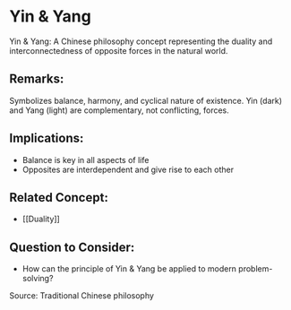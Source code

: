 # Yin & Yang

Yin & Yang: A Chinese philosophy concept representing the duality and interconnectedness of opposite forces in the natural world.

## Remarks:
Symbolizes balance, harmony, and cyclical nature of existence. Yin (dark) and Yang (light) are complementary, not conflicting, forces.

## Implications:
- Balance is key in all aspects of life
- Opposites are interdependent and give rise to each other

## Related Concept:
- [[Duality]]

## Question to Consider:
- How can the principle of Yin & Yang be applied to modern problem-solving?

Source: Traditional Chinese philosophy
